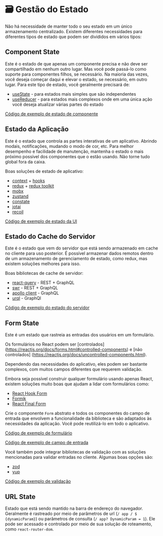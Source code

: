 # 🗃️ Gestão do Estado

Não há necessidade de manter todo o seu estado em um único armazenamento centralizado. Existem diferentes necessidades para diferentes tipos de estado que podem ser divididos em vários tipos:

## Component State

Este é o estado de que apenas um componente precisa e não deve ser compartilhado em nenhum outro lugar. Mas você pode passá-lo como suporte para componentes filhos, se necessário. Na maioria das vezes, você deseja começar daqui e elevar o estado, se necessário, em outro lugar. Para este tipo de estado, você geralmente precisará de:

- [useState](https://reactjs.org/docs/hooks-reference.html#usestate) - para estados mais simples que são independentes
- [useReducer](https://reactjs.org/docs/hooks-reference.html#usereducer) - para estados mais complexos onde em uma única ação você deseja atualizar várias partes do estado

[Código de exemplo de estado de componente](../src/components/Layout/MainLayout.tsx)

## Estado da Aplicação

Este é o estado que controla as partes interativas de um aplicativo. Abrindo modais, notificações, mudando o modo de cor, etc. Para melhor desempenho e facilidade de manutenção, mantenha o estado o mais próximo possível dos componentes que o estão usando. Não torne tudo global fora da caixa.

Boas soluções de estado de aplicativo:

- [context](https://reactjs.org/docs/context.html) + [hooks](https://reactjs.org/docs/hooks-intro.html)
- [redux](https://redux.js.org/) + [redux toolkit](https://redux-toolkit.js.org/)
- [mobx](https://mobx.js.org)
- [zustand](https://github.com/pmndrs/zustand)
- [constate](https://github.com/diegohaz/constate)
- [jotai](https://github.com/pmndrs/jotai)
- [recoil](https://recoiljs.org/)

[Código de exemplo de estado da UI](../src/stores/notifications.ts)

## Estado do Cache do Servidor

Este é o estado que vem do servidor que está sendo armazenado em cache no cliente para uso posterior. É possível armazenar dados remotos dentro de um armazenamento de gerenciamento de estado, como redux, mas existem soluções melhores para isso.

Boas bibliotecas de cache de servidor:

- [react-query](https://react-query.tanstack.com/) - REST + GraphQL
- [swr](https://swr.vercel.app/) - REST + GraphQL
- [apollo client](https://www.apollographql.com/) - GraphQL
- [urql](https://formidable.com/open-source/urql/) - GraphQl

[Código de exemplo do estado do servidor](../src/features/discussions/api/getDiscussions.ts)

## Form State

Este é um estado que rastreia as entradas dos usuários em um formulário.

Os formulários no React podem ser [controlados] (https://reactjs.org/docs/forms.html#controlled-components) e [não controlados] (https://reactjs.org/docs/uncontrolled-components.html).

Dependendo das necessidades do aplicativo, eles podem ser bastante complexos, com muitos campos diferentes que requerem validação.

Embora seja possível construir qualquer formulário usando apenas React, existem soluções muito boas que ajudam a lidar com formulários como:

- [React Hook Form](https://react-hook-form.com/)
- [Formik](https://formik.org/)
- [React Final Form](https://github.com/final-form/react-final-form)

Crie o componente `Form` abstrato e todos os componentes do campo de entrada que envolvem a funcionalidade da biblioteca e são adaptados às necessidades da aplicação. Você pode reutilizá-lo em todo o aplicativo.

[Código de exemplo de formulário](../src/components/Form/Form.tsx)

[Código de exemplo de campo de entrada](../src/components/Form/InputField.tsx)

Você também pode integrar bibliotecas de validação com as soluções mencionadas para validar entradas no cliente. Algumas boas opções são:

- [zod](https://github.com/colinhacks/zod)
- [yup](https://github.com/jquense/yup)

[Código de exemplo de validação](../src/features/auth/components/RegisterForm.tsx)

## URL State

Estado que está sendo mantido na barra de endereço do navegador. Geralmente é rastreado por meio de parâmetros de url (`/ app / $ {dynamicParam}`) ou parâmetros de consulta (`/ app? DynamicParam = 1`). Ele pode ser acessado e controlado por meio de sua solução de roteamento, como `react-router-dom`.
